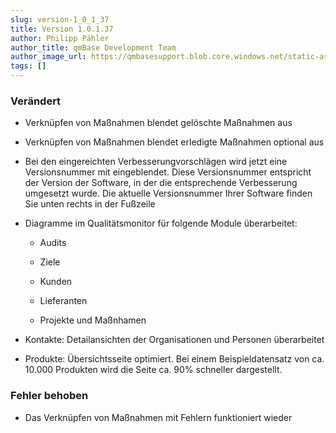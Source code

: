 ```yaml
---
slug: version-1_0_1_37
title: Version 1.0.1.37
author: Philipp Pähler
author_title: qmBase Development Team
author_image_url: https://qmbasesupport.blob.core.windows.net/static-assets/img/persons/paehler_round.png
tags: []
---
```

### Verändert

*   Verknüpfen von Maßnahmen blendet gelöschte Maßnahmen aus

*   Verknüpfen von Maßnahmen blendet erledigte Maßnahmen optional aus

*   Bei den eingereichten Verbesserungvorschlägen wird jetzt eine Versionsnummer mit eingeblendet. Diese Versionsnummer entspricht der Version der Software, in der die entsprechende Verbesserung umgesetzt wurde. Die aktuelle Versionsnummer Ihrer Software finden Sie unten rechts in der Fußzeile

*   Diagramme im Qualitätsmonitor für folgende Module überarbeitet:

    *   Audits

    *   Ziele

    *   Kunden

    *   Lieferanten

    *   Projekte und Maßnhamen

*   Kontakte: Detailansichten der Organisationen und Personen überarbeitet

*   Produkte: Übersichtsseite optimiert. Bei einem Beispieldatensatz von ca. 10.000 Produkten wird die Seite ca. 90% schneller dargestellt.

### Fehler behoben

*   Das Verknüpfen von Maßnahmen mit Fehlern funktioniert wieder